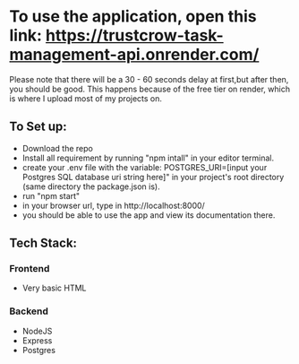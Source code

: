 # To use the application, open this link: https://trustcrow-task-management-api.onrender.com/

Please note that there will be a 30 - 60 seconds delay at first,but after then, you should be good. This happens because of the free tier on render, which is where I upload most of my projects on.

## To Set up: 
* Download the repo
* Install all requirement by running "npm intall" in your editor terminal.
* create your .env file with the variable: POSTGRES_URI=[input your Postgres SQL database uri string here]" in your project's root directory (same directory the package.json is).
* run "npm start"
* in your browser url, type in http://localhost:8000/
* you should be able to use the app and view its documentation there.

## Tech Stack:
### Frontend
* Very basic HTML

### Backend
* NodeJS
* Express
* Postgres
